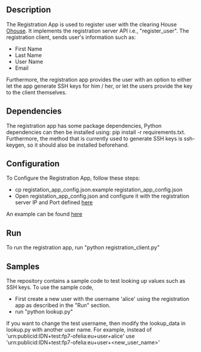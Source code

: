 
## Description

The Registration App is used to register user with the clearing House [Ohouse](https://github.com/motine/Ohouse). It implements the registration server API i.e., "register_user". The registration client, 
sends user's information such as: 
- First Name 
- Last Name 
- User Name 
- Email 

Furthermore, the registration app provides the user with an option to either let the app generate SSH keys for him / her, or let the users provide the key to the client themselves. 


## Dependencies

The registration app has some package dependencies, Python dependencies can then be installed using: pip install -r requirements.txt.  
Furthermore, the method that is currently used to generate SSH keys is ssh-keygen, so it should also be installed beforehand. 
 
## Configuration 

To Configure the Registration App, follow these steps: 
- cp registation_app_config.json.example registation_app_config.json 
- Open registation_app_config.json and configure it with the registration server IP and Port defined [here](https://github.com/eict/Ohouse)

An example can be found [here](https://gist.github.com/zanetworker/ee4fedbeab782d797d0b) 


## Run 

To run the registration app, run "python  registration_client.py" 


## Samples 

The repository contains a sample code to test looking up values such as SSH keys. To use the sample code, 
- First create a new user with the username 'alice' using the registration app as described in the "Run" section.  
- run "python lookup.py" 

If you want to change the test username, then modify the lookup_data in lookup.py with another user name. For example, 
instead of 'urn:publicid:IDN+test:fp7-ofelia:eu+user+alice' use 'urn:publicid:IDN+test:fp7-ofelia:eu+user+<new_user_name>'


